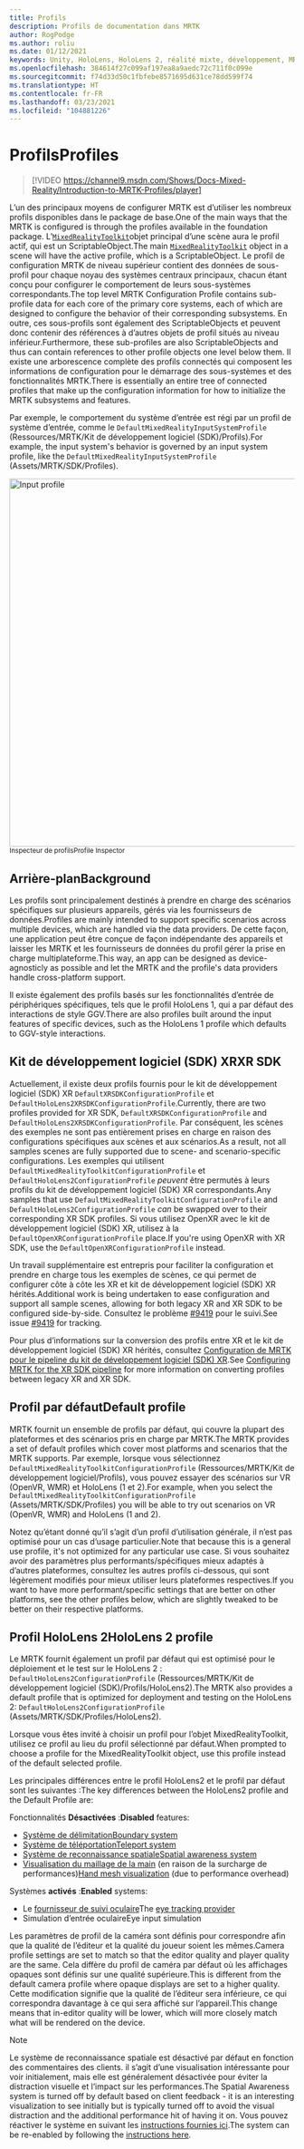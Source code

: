 ```yaml
---
title: Profils
description: Profils de documentation dans MRTK
author: RogPodge
ms.author: roliu
ms.date: 01/12/2021
keywords: Unity, HoloLens, HoloLens 2, réalité mixte, développement, MRTK, profils,
ms.openlocfilehash: 384614f27c099af197ea8a9aedc72c711f0c099e
ms.sourcegitcommit: f74d33d50c1fbfebe8571695d631ce78dd599f74
ms.translationtype: HT
ms.contentlocale: fr-FR
ms.lasthandoff: 03/23/2021
ms.locfileid: "104881226"
---
```

# <a name="profiles"></a><span data-ttu-id="3b23f-104">Profils</span><span class="sxs-lookup"><span data-stu-id="3b23f-104">Profiles</span></span>

> [!VIDEO https://channel9.msdn.com/Shows/Docs-Mixed-Reality/Introduction-to-MRTK-Profiles/player]

<span data-ttu-id="3b23f-105">L’un des principaux moyens de configurer MRTK est d’utiliser les nombreux profils disponibles dans le package de base.</span><span class="sxs-lookup"><span data-stu-id="3b23f-105">One of the main ways that the MRTK is configured is through the profiles available in the foundation package.</span></span> <span data-ttu-id="3b23f-106">L’[`MixedRealityToolkit`](xref:Microsoft.MixedReality.Toolkit.MixedRealityToolkit)objet principal d’une scène aura le profil actif, qui est un ScriptableObject.</span><span class="sxs-lookup"><span data-stu-id="3b23f-106">The main [`MixedRealityToolkit`](xref:Microsoft.MixedReality.Toolkit.MixedRealityToolkit) object in a scene will have the active profile, which is a ScriptableObject.</span></span> <span data-ttu-id="3b23f-107">Le profil de configuration MRTK de niveau supérieur contient des données de sous-profil pour chaque noyau des systèmes centraux principaux, chacun étant conçu pour configurer le comportement de leurs sous-systèmes correspondants.</span><span class="sxs-lookup"><span data-stu-id="3b23f-107">The top level MRTK Configuration Profile contains sub-profile data for each core of the primary core systems, each of which are designed to configure the behavior of their corresponding subsystems.</span></span> <span data-ttu-id="3b23f-108">En outre, ces sous-profils sont également des ScriptableObjects et peuvent donc contenir des références à d’autres objets de profil situés au niveau inférieur.</span><span class="sxs-lookup"><span data-stu-id="3b23f-108">Furthermore, these sub-profiles are also ScriptableObjects and thus can contain references to other profile objects one level below them.</span></span> <span data-ttu-id="3b23f-109">Il existe une arborescence complète des profils connectés qui composent les informations de configuration pour le démarrage des sous-systèmes et des fonctionnalités MRTK.</span><span class="sxs-lookup"><span data-stu-id="3b23f-109">There is essentially an entire tree of connected profiles that make up the configuration information for how to initialize the MRTK subsystems and features.</span></span>

<span data-ttu-id="3b23f-110">Par exemple, le comportement du système d’entrée est régi par un profil de système d’entrée, comme le `DefaultMixedRealityInputSystemProfile` (Ressources/MRTK/Kit de développement logiciel (SDK)/Profils).</span><span class="sxs-lookup"><span data-stu-id="3b23f-110">For example, the input system's behavior is governed by an input system profile, like the `DefaultMixedRealityInputSystemProfile` (Assets/MRTK/SDK/Profiles).</span></span>

<img src="../images/profiles/input_profile.png" width="650px" alt="Input profile" style="display:block;">
<span data-ttu-id="3b23f-111"><sup>Inspecteur de profils</sup></span><span class="sxs-lookup"><span data-stu-id="3b23f-111"><sup>Profile Inspector</sup></span></span>

## <a name="background"></a><span data-ttu-id="3b23f-112">Arrière-plan</span><span class="sxs-lookup"><span data-stu-id="3b23f-112">Background</span></span>

<span data-ttu-id="3b23f-113">Les profils sont principalement destinés à prendre en charge des scénarios spécifiques sur plusieurs appareils, gérés via les fournisseurs de données.</span><span class="sxs-lookup"><span data-stu-id="3b23f-113">Profiles are mainly intended to support specific scenarios across multiple devices, which are handled via the data providers.</span></span> <span data-ttu-id="3b23f-114">De cette façon, une application peut être conçue de façon indépendante des appareils et laisser les MRTK et les fournisseurs de données du profil gérer la prise en charge multiplateforme.</span><span class="sxs-lookup"><span data-stu-id="3b23f-114">This way, an app can be designed as device-agnosticly as possible and let the MRTK and the profile's data providers handle cross-platform support.</span></span>

<span data-ttu-id="3b23f-115">Il existe également des profils basés sur les fonctionnalités d’entrée de périphériques spécifiques, tels que le profil HoloLens 1, qui a par défaut des interactions de style GGV.</span><span class="sxs-lookup"><span data-stu-id="3b23f-115">There are also profiles built around the input features of specific devices, such as the HoloLens 1 profile which defaults to GGV-style interactions.</span></span>

## <a name="xr-sdk"></a><span data-ttu-id="3b23f-116">Kit de développement logiciel (SDK) XR</span><span class="sxs-lookup"><span data-stu-id="3b23f-116">XR SDK</span></span>

<span data-ttu-id="3b23f-117">Actuellement, il existe deux profils fournis pour le kit de développement logiciel (SDK) XR `DefaultXRSDKConfigurationProfile` et `DefaultHoloLens2XRSDKConfigurationProfile`.</span><span class="sxs-lookup"><span data-stu-id="3b23f-117">Currently, there are two profiles provided for XR SDK, `DefaultXRSDKConfigurationProfile` and `DefaultHoloLens2XRSDKConfigurationProfile`.</span></span> <span data-ttu-id="3b23f-118">Par conséquent, les scènes des exemples ne sont pas entièrement prises en charge en raison des configurations spécifiques aux scènes et aux scénarios.</span><span class="sxs-lookup"><span data-stu-id="3b23f-118">As a result, not all samples scenes are fully supported due to scene- and scenario-specific configurations.</span></span> <span data-ttu-id="3b23f-119">Les exemples qui utilisent `DefaultMixedRealityToolkitConfigurationProfile` et `DefaultHoloLens2ConfigurationProfile` _peuvent_ être permutés à leurs profils du kit de développement logiciel (SDK) XR correspondants.</span><span class="sxs-lookup"><span data-stu-id="3b23f-119">Any samples that use `DefaultMixedRealityToolkitConfigurationProfile` and `DefaultHoloLens2ConfigurationProfile` _can_ be swapped over to their corresponding XR SDK profiles.</span></span> <span data-ttu-id="3b23f-120">Si vous utilisez OpenXR avec le kit de développement logiciel (SDK) XR, utilisez à la `DefaultOpenXRConfigurationProfile` place.</span><span class="sxs-lookup"><span data-stu-id="3b23f-120">If you're using OpenXR with XR SDK, use the `DefaultOpenXRConfigurationProfile` instead.</span></span>

<span data-ttu-id="3b23f-121">Un travail supplémentaire est entrepris pour faciliter la configuration et prendre en charge tous les exemples de scènes, ce qui permet de configurer côte à côte les XR et kit de développement logiciel (SDK) XR hérités.</span><span class="sxs-lookup"><span data-stu-id="3b23f-121">Additional work is being undertaken to ease configuration and support all sample scenes, allowing for both legacy XR and XR SDK to be configured side-by-side.</span></span> <span data-ttu-id="3b23f-122">Consultez le problème [#9419](https://github.com/microsoft/MixedRealityToolkit-Unity/issues/9419) pour le suivi.</span><span class="sxs-lookup"><span data-stu-id="3b23f-122">See issue [#9419](https://github.com/microsoft/MixedRealityToolkit-Unity/issues/9419) for tracking.</span></span>

<span data-ttu-id="3b23f-123">Pour plus d’informations sur la conversion des profils entre XR et le kit de développement logiciel (SDK) XR hérités, consultez [Configuration de MRTK pour le pipeline du kit de développement logiciel (SDK) XR](../../configuration/getting-started-with-mrtk-and-xrsdk.md#configuring-mrtk-for-the-xr-sdk-pipeline).</span><span class="sxs-lookup"><span data-stu-id="3b23f-123">See [Configuring MRTK for the XR SDK pipeline](../../configuration/getting-started-with-mrtk-and-xrsdk.md#configuring-mrtk-for-the-xr-sdk-pipeline) for more information on converting profiles between legacy XR and XR SDK.</span></span>

## <a name="default-profile"></a><span data-ttu-id="3b23f-124">Profil par défaut</span><span class="sxs-lookup"><span data-stu-id="3b23f-124">Default profile</span></span>

<span data-ttu-id="3b23f-125">MRTK fournit un ensemble de profils par défaut, qui couvre la plupart des plateformes et des scénarios pris en charge par MRTK.</span><span class="sxs-lookup"><span data-stu-id="3b23f-125">The MRTK provides a set of default profiles which cover most platforms and scenarios that the MRTK supports.</span></span> <span data-ttu-id="3b23f-126">Par exemple, lorsque vous sélectionnez `DefaultMixedRealityToolkitConfigurationProfile` (Ressources/MRTK/Kit de développement logiciel/Profils), vous pouvez essayer des scénarios sur VR (OpenVR, WMR) et HoloLens (1 et 2).</span><span class="sxs-lookup"><span data-stu-id="3b23f-126">For example, when you select the `DefaultMixedRealityToolkitConfigurationProfile` (Assets/MRTK/SDK/Profiles) you will be able to try out scenarios on VR (OpenVR, WMR) and HoloLens (1 and 2).</span></span>

<span data-ttu-id="3b23f-127">Notez qu’étant donné qu’il s’agit d’un profil d’utilisation générale, il n’est pas optimisé pour un cas d’usage particulier.</span><span class="sxs-lookup"><span data-stu-id="3b23f-127">Note that because this is a general use profile, it's not optimized for any particular use case.</span></span> <span data-ttu-id="3b23f-128">Si vous souhaitez avoir des paramètres plus performants/spécifiques mieux adaptés à d’autres plateformes, consultez les autres profils ci-dessous, qui sont légèrement modifiés pour mieux utiliser leurs plateformes respectives.</span><span class="sxs-lookup"><span data-stu-id="3b23f-128">If you want to have more performant/specific settings that are better on other platforms, see the other profiles below, which are slightly tweaked to be better on their respective platforms.</span></span>

## <a name="hololens-2-profile"></a><span data-ttu-id="3b23f-129">Profil HoloLens 2</span><span class="sxs-lookup"><span data-stu-id="3b23f-129">HoloLens 2 profile</span></span>

<span data-ttu-id="3b23f-130">Le MRTK fournit également un profil par défaut qui est optimisé pour le déploiement et le test sur le HoloLens 2 : `DefaultHoloLens2ConfigurationProfile` (Ressources/MRTK/Kit de développement logiciel (SDK)/Profils/HoloLens2).</span><span class="sxs-lookup"><span data-stu-id="3b23f-130">The MRTK also provides a default profile that is optimized for deployment and testing on the HoloLens 2: `DefaultHoloLens2ConfigurationProfile` (Assets/MRTK/SDK/Profiles/HoloLens2).</span></span>

<span data-ttu-id="3b23f-131">Lorsque vous êtes invité à choisir un profil pour l’objet MixedRealityToolkit, utilisez ce profil au lieu du profil sélectionné par défaut.</span><span class="sxs-lookup"><span data-stu-id="3b23f-131">When prompted to choose a profile for the MixedRealityToolkit object, use this profile instead of the default selected profile.</span></span>

<span data-ttu-id="3b23f-132">Les principales différences entre le profil HoloLens2 et le profil par défaut sont les suivantes :</span><span class="sxs-lookup"><span data-stu-id="3b23f-132">The key differences between the HoloLens2 profile and the Default Profile are:</span></span>

<span data-ttu-id="3b23f-133">Fonctionnalités **Désactivées** :</span><span class="sxs-lookup"><span data-stu-id="3b23f-133">**Disabled** features:</span></span>

- [<span data-ttu-id="3b23f-134">Système de délimitation</span><span class="sxs-lookup"><span data-stu-id="3b23f-134">Boundary system</span></span>](../boundary/boundary-system-getting-started.md)
- [<span data-ttu-id="3b23f-135">Système de téléportation</span><span class="sxs-lookup"><span data-stu-id="3b23f-135">Teleport system</span></span>](../teleport-system/teleport-system.md)
- [<span data-ttu-id="3b23f-136">Système de reconnaissance spatiale</span><span class="sxs-lookup"><span data-stu-id="3b23f-136">Spatial awareness system</span></span>](../spatial-awareness/spatial-awareness-getting-started.md)
- <span data-ttu-id="3b23f-137">[Visualisation du maillage de la main](../input/hand-tracking.md) (en raison de la surcharge de performances)</span><span class="sxs-lookup"><span data-stu-id="3b23f-137">[Hand mesh visualization](../input/hand-tracking.md) (due to performance overhead)</span></span>

<span data-ttu-id="3b23f-138">Systèmes **activés** :</span><span class="sxs-lookup"><span data-stu-id="3b23f-138">**Enabled** systems:</span></span>

- <span data-ttu-id="3b23f-139">Le [fournisseur de suivi oculaire](../input/eye-tracking/eye-tracking-main.md)</span><span class="sxs-lookup"><span data-stu-id="3b23f-139">The [eye tracking provider](../input/eye-tracking/eye-tracking-main.md)</span></span>
- <span data-ttu-id="3b23f-140">Simulation d’entrée oculaire</span><span class="sxs-lookup"><span data-stu-id="3b23f-140">Eye input simulation</span></span>

<span data-ttu-id="3b23f-141">Les paramètres de profil de la caméra sont définis pour correspondre afin que la qualité de l’éditeur et la qualité du joueur soient les mêmes.</span><span class="sxs-lookup"><span data-stu-id="3b23f-141">Camera profile settings are set to match so that the editor quality and player quality are the same.</span></span> <span data-ttu-id="3b23f-142">Cela diffère du profil de caméra par défaut où les affichages opaques sont définis sur une qualité supérieure.</span><span class="sxs-lookup"><span data-stu-id="3b23f-142">This is different from the default camera profile where opaque displays are set to a higher quality.</span></span> <span data-ttu-id="3b23f-143">Cette modification signifie que la qualité de l’éditeur sera inférieure, ce qui correspondra davantage à ce qui sera affiché sur l’appareil.</span><span class="sxs-lookup"><span data-stu-id="3b23f-143">This change means that in-editor quality will be lower, which will more closely match what will be rendered on the device.</span></span>

> [!NOTE]
> <span data-ttu-id="3b23f-144">Le système de reconnaissance spatiale est désactivé par défaut en fonction des commentaires des clients. il s’agit d’une visualisation intéressante pour voir initialement, mais elle est généralement désactivée pour éviter la distraction visuelle et l’impact sur les performances.</span><span class="sxs-lookup"><span data-stu-id="3b23f-144">The Spatial Awareness system is turned off by default based on client feedback - it is an interesting visualization to see initially but is typically turned off to avoid the visual distraction and the additional performance hit of having it on.</span></span> <span data-ttu-id="3b23f-145">Vous pouvez réactiver le système en suivant les [instructions fournies ici](../spatial-awareness/spatial-awareness-getting-started.md).</span><span class="sxs-lookup"><span data-stu-id="3b23f-145">The system can be re-enabled by following the [instructions here](../spatial-awareness/spatial-awareness-getting-started.md).</span></span>
